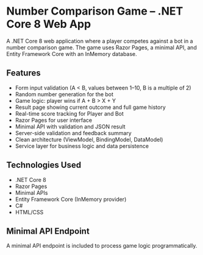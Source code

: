 # Number Comparison Game – .NET Core 8 Web App

A .NET Core 8 web application where a player competes against a bot in a number comparison game. The game uses Razor Pages, a minimal API, and Entity Framework Core with an InMemory database.

## Features

- Form input validation (A < B, values between 1–10, B is a multiple of 2)
- Random number generation for the bot
- Game logic: player wins if A + B > X + Y
- Result page showing current outcome and full game history
- Real-time score tracking for Player and Bot
- Razor Pages for user interface
- Minimal API with validation and JSON result
- Server-side validation and feedback summary
- Clean architecture (ViewModel, BindingModel, DataModel)
- Service layer for business logic and data persistence

## Technologies Used

- .NET Core 8
- Razor Pages
- Minimal APIs
- Entity Framework Core (InMemory provider)
- C#
- HTML/CSS

## Minimal API Endpoint
A minimal API endpoint is included to process game logic programmatically.
